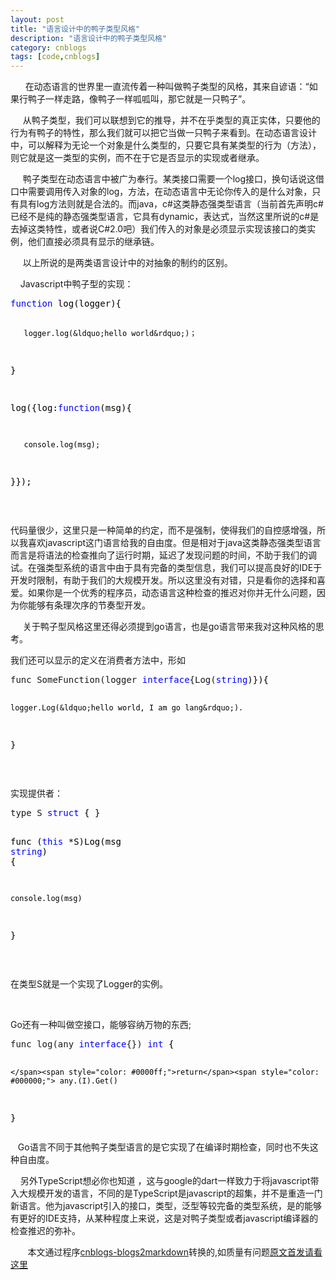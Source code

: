 ```yaml
---
layout: post
title: "语言设计中的鸭子类型风格"
description: "语言设计中的鸭子类型风格"
category: cnblogs
tags: [code,cnblogs]
---
```

&nbsp; &nbsp; &nbsp; 在动态语言的世界里一直流传着一种叫做鸭子类型的风格，其来自谚语：&ldquo;如果行鸭子一样走路，像鸭子一样呱呱叫，那它就是一只鸭子&rdquo;。

&nbsp;&nbsp;&nbsp;&nbsp; 从鸭子类型，我们可以联想到它的推导，并不在乎类型的真正实体，只要他的行为有鸭子的特性，那么我们就可以把它当做一只鸭子来看到。在动态语言设计中，可以解释为无论一个对象是什么类型的，只要它具有某类型的行为（方法），则它就是这一类型的实例，而不在于它是否显示的实现或者继承。

&nbsp;&nbsp;&nbsp;&nbsp; 鸭子类型在动态语言中被广为奉行。某类接口需要一个log接口，换句话说这借口中需要调用传入对象的log，方法，在动态语言中无论你传入的是什么对象，只有具有log方法则就是合法的。而java，c#这类静态强类型语言（当前首先声明c#已经不是纯的静态强类型语言，它具有dynamic，表达式，当然这里所说的c#是去掉这类特性，或者说C#2.0吧）我们传入的对象是必须显示实现该接口的类实例，他们直接必须具有显示的继承链。

&nbsp;&nbsp; &nbsp;&nbsp;以上所说的是两类语言设计中的对抽象的制约的区别。

&nbsp;&nbsp;&nbsp; Javascript中鸭子型的实现：

<div class="cnblogs_code">
<pre><span style="color: #0000ff;">function</span><span style="color: #000000;"> log(logger){

       logger.log(&ldquo;hello world&rdquo;)；

}

log({log:</span><span style="color: #0000ff;">function</span><span style="color: #000000;">(msg){

       console.log(msg);

}});</span></pre>
</div>

&nbsp;

代码量很少，这里只是一种简单的约定，而不是强制，使得我们的自控感增强，所以我喜欢javascript这门语言给我的自由度。但是相对于java这类静态强类型语言而言是将语法的检查推向了运行时期，延迟了发现问题的时间，不助于我们的调试。在强类型系统的语言中由于具有完备的类型信息，我们可以提高良好的IDE于开发时限制，有助于我们的大规模开发。所以这里没有对错，只是看你的选择和喜爱。如果你是一个优秀的程序员，动态语言这种检查的推迟对你并无什么问题，因为你能够有条理次序的节奏型开发。

&nbsp;&nbsp;&nbsp;&nbsp; 关于鸭子型风格这里还得必须提到go语言，也是go语言带来我对这种风格的思考。

我们还可以显示的定义在消费者方法中，形如&nbsp;

<div class="cnblogs_code">
<pre>func SomeFunction(logger <span style="color: #0000ff;">interface</span>{Log(<span style="color: #0000ff;">string</span><span style="color: #000000;">)}){

    logger.Log(&ldquo;hello world, I am go lang&rdquo;).

}</span></pre>
</div>

&nbsp;

实现提供者：

<div class="cnblogs_code">
<pre>type S <span style="color: #0000ff;">struct</span><span style="color: #000000;"> { }

func (</span><span style="color: #0000ff;">this</span> *S)Log(msg <span style="color: #0000ff;">string</span><span style="color: #000000;">) {

    console.log(msg)

}</span></pre>
</div>

&nbsp;

在类型S就是一个实现了Logger的实例。

&nbsp;

Go还有一种叫做空接口，能够容纳万物的东西;

<div class="cnblogs_code">
<pre>func log(any <span style="color: #0000ff;">interface</span>{}) <span style="color: #0000ff;">int</span><span style="color: #000000;"> {

    </span><span style="color: #0000ff;">return</span><span style="color: #000000;"> any.(I).Get()

 }</span></pre>
</div>

&nbsp; &nbsp;Go语言不同于其他鸭子类型语言的是它实现了在编译时期检查，同时也不失这种自由度。

&nbsp;&nbsp;&nbsp; 另外TypeScript想必你也知道 ，这与google的dart一样致力于将javascript带入大规模开发的语言，不同的是TypeScript是javascript的超集，并不是重造一门新语言。他为javascript引入的接口，类型，泛型等较完备的类型系统，是的能够有更好的IDE支持，从某种程度上来说，这是对鸭子类型或者javascript编译器的检查推迟的弥补。

&nbsp;&nbsp;&nbsp;&nbsp;&nbsp;&nbsp;&nbsp;本文通过程序[cnblogs-blogs2markdown](https://github.com/greengerong/cnblogs-blogs2markdown "cnblogs-blogs2markdown")转换的,如质量有问题[原文首发请看这里](http://www.cnblogs.com/whitewolf/archive/2013/06/30/3163358.html "原文首发")